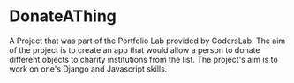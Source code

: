 # DonateAThing
A Project that was part of the Portfolio Lab provided by CodersLab. The aim of the project is to create an app that would allow a person to donate different objects to charity institutions from the list. The project's aim is to work on one's Django and Javascript skills.
